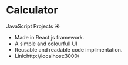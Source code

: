 # Calculator
JavaScript Projects ☀️
- Made in React.js framework.
- A simple and colourfull UI
- Reusable and readable code implimentation.
- Link:http://localhost:3000/
